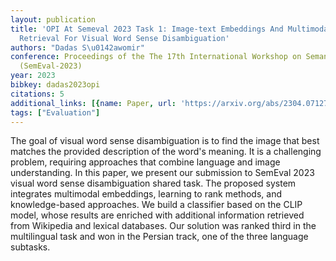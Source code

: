 ```yaml
---
layout: publication
title: 'OPI At Semeval 2023 Task 1: Image-text Embeddings And Multimodal Information
  Retrieval For Visual Word Sense Disambiguation'
authors: "Dadas S\u0142awomir"
conference: Proceedings of the The 17th International Workshop on Semantic Evaluation
  (SemEval-2023)
year: 2023
bibkey: dadas2023opi
citations: 5
additional_links: [{name: Paper, url: 'https://arxiv.org/abs/2304.07127'}]
tags: ["Evaluation"]
---
```

The goal of visual word sense disambiguation is to find the image that best
matches the provided description of the word's meaning. It is a challenging
problem, requiring approaches that combine language and image understanding. In
this paper, we present our submission to SemEval 2023 visual word sense
disambiguation shared task. The proposed system integrates multimodal
embeddings, learning to rank methods, and knowledge-based approaches. We build
a classifier based on the CLIP model, whose results are enriched with
additional information retrieved from Wikipedia and lexical databases. Our
solution was ranked third in the multilingual task and won in the Persian
track, one of the three language subtasks.